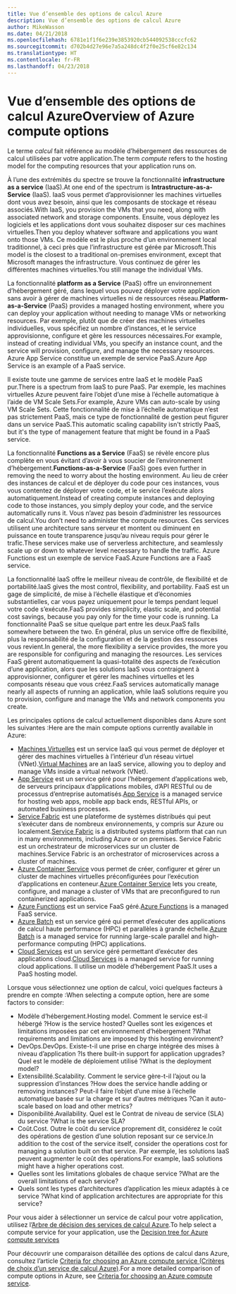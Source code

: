 ```yaml
---
title: Vue d’ensemble des options de calcul Azure
description: Vue d’ensemble des options de calcul Azure
author: MikeWasson
ms.date: 04/21/2018
ms.openlocfilehash: 6781e1f1f6e239e3853920cb544092538cccfc62
ms.sourcegitcommit: d702b4d27e96e7a5a248dc4f2f0e25cf6e82c134
ms.translationtype: HT
ms.contentlocale: fr-FR
ms.lasthandoff: 04/23/2018
---
```

# <a name="overview-of-azure-compute-options"></a><span data-ttu-id="66f87-103">Vue d’ensemble des options de calcul Azure</span><span class="sxs-lookup"><span data-stu-id="66f87-103">Overview of Azure compute options</span></span>

<span data-ttu-id="66f87-104">Le terme *calcul* fait référence au modèle d’hébergement des ressources de calcul utilisées par votre application.</span><span class="sxs-lookup"><span data-stu-id="66f87-104">The term *compute* refers to the hosting model for the computing resources that your application runs on.</span></span> 

<span data-ttu-id="66f87-105">À l’une des extrémités du spectre se trouve la fonctionnalité **infrastructure as a service** (IaaS).</span><span class="sxs-lookup"><span data-stu-id="66f87-105">At one end of the spectrum is **Intrastructure-as-a-Service** (IaaS).</span></span> <span data-ttu-id="66f87-106">IaaS vous permet d’approvisionner les machines virtuelles dont vous avez besoin, ainsi que les composants de stockage et réseau associés.</span><span class="sxs-lookup"><span data-stu-id="66f87-106">With IaaS, you provision the VMs that you need, along with associated network and storage components.</span></span> <span data-ttu-id="66f87-107">Ensuite, vous déployez les logiciels et les applications dont vous souhaitez disposer sur ces machines virtuelles.</span><span class="sxs-lookup"><span data-stu-id="66f87-107">Then you deploy whatever software and applications you want onto those VMs.</span></span> <span data-ttu-id="66f87-108">Ce modèle est le plus proche d’un environnement local traditionnel, à ceci près que l’infrastructure est gérée par Microsoft.</span><span class="sxs-lookup"><span data-stu-id="66f87-108">This model is the closest to a traditional on-premises environment, except that Microsoft manages the infrastructure.</span></span> <span data-ttu-id="66f87-109">Vous continuez de gérer les différentes machines virtuelles.</span><span class="sxs-lookup"><span data-stu-id="66f87-109">You still manage the individual VMs.</span></span>  

<span data-ttu-id="66f87-110">La fonctionnalité **platform as a Service** (PaaS) offre un environnement d’hébergement géré, dans lequel vous pouvez déployer votre application sans avoir à gérer de machines virtuelles ni de ressources réseau.</span><span class="sxs-lookup"><span data-stu-id="66f87-110">**Platform-as-a-Service** (PaaS) provides a managed hosting environment, where you can deploy your application without needing to manage VMs or networking resources.</span></span> <span data-ttu-id="66f87-111">Par exemple, plutôt que de créer des machines virtuelles individuelles, vous spécifiez un nombre d’instances, et le service approvisionne, configure et gère les ressources nécessaires.</span><span class="sxs-lookup"><span data-stu-id="66f87-111">For example, instead of creating individual VMs, you specify an instance count, and the service will provision, configure, and manage the necessary resources.</span></span> <span data-ttu-id="66f87-112">Azure App Service constitue un exemple de service PaaS.</span><span class="sxs-lookup"><span data-stu-id="66f87-112">Azure App Service is an example of a PaaS service.</span></span>

<span data-ttu-id="66f87-113">Il existe toute une gamme de services entre IaaS et le modèle PaaS pur.</span><span class="sxs-lookup"><span data-stu-id="66f87-113">There is a spectrum from IaaS to pure PaaS.</span></span> <span data-ttu-id="66f87-114">Par exemple, les machines virtuelles Azure peuvent faire l’objet d’une mise à l’échelle automatique à l’aide de VM Scale Sets.</span><span class="sxs-lookup"><span data-stu-id="66f87-114">For example, Azure VMs can auto-scale by using VM Scale Sets.</span></span> <span data-ttu-id="66f87-115">Cette fonctionnalité de mise à l’échelle automatique n’est pas strictement PaaS, mais ce type de fonctionnalité de gestion peut figurer dans un service PaaS.</span><span class="sxs-lookup"><span data-stu-id="66f87-115">This automatic scaling capability isn't strictly PaaS, but it's the type of management feature that might be found in a PaaS service.</span></span>

<span data-ttu-id="66f87-116">La fonctionnalité **Functions as a Service** (FaaS) se révèle encore plus complète en vous évitant d’avoir à vous soucier de l’environnement d’hébergement.</span><span class="sxs-lookup"><span data-stu-id="66f87-116">**Functions-as-a-Service** (FaaS) goes even further in removing the need to worry about the hosting environment.</span></span> <span data-ttu-id="66f87-117">Au lieu de créer des instances de calcul et de déployer du code pour ces instances, vous vous contentez de déployer votre code, et le service l’exécute alors automatiquement.</span><span class="sxs-lookup"><span data-stu-id="66f87-117">Instead of creating compute instances and deploying code to those instances, you simply deploy your code, and the service automatically runs it.</span></span> <span data-ttu-id="66f87-118">Vous n’avez pas besoin d’administrer les ressources de calcul.</span><span class="sxs-lookup"><span data-stu-id="66f87-118">You don’t need to administer the compute resources.</span></span> <span data-ttu-id="66f87-119">Ces services utilisent une architecture sans serveur et montent ou diminuent en puissance en toute transparence jusqu’au niveau requis pour gérer le trafic.</span><span class="sxs-lookup"><span data-stu-id="66f87-119">These services make use of serverless architecture, and seamlessly scale up or down to whatever level necessary to handle the traffic.</span></span> <span data-ttu-id="66f87-120">Azure Functions est un exemple de service FaaS.</span><span class="sxs-lookup"><span data-stu-id="66f87-120">Azure Functions are a FaaS service.</span></span>

<span data-ttu-id="66f87-121">La fonctionnalité IaaS offre le meilleur niveau de contrôle, de flexibilité et de portabilité.</span><span class="sxs-lookup"><span data-stu-id="66f87-121">IaaS gives the most control, flexibility, and portability.</span></span> <span data-ttu-id="66f87-122">FaaS est un gage de simplicité, de mise à l’échelle élastique et d’économies substantielles, car vous payez uniquement pour le temps pendant lequel votre code s’exécute.</span><span class="sxs-lookup"><span data-stu-id="66f87-122">FaaS provides simplicity, elastic scale, and potential cost savings, because you pay only for the time your code is running.</span></span> <span data-ttu-id="66f87-123">La fonctionnalité PaaS se situe quelque part entre les deux.</span><span class="sxs-lookup"><span data-stu-id="66f87-123">PaaS falls somewhere between the two.</span></span> <span data-ttu-id="66f87-124">En général, plus un service offre de flexibilité, plus la responsabilité de la configuration et de la gestion des ressources vous revient.</span><span class="sxs-lookup"><span data-stu-id="66f87-124">In general, the more flexibility a service provides, the more you are responsible for configuring and managing the resources.</span></span> <span data-ttu-id="66f87-125">Les services FaaS gèrent automatiquement la quasi-totalité des aspects de l’exécution d’une application, alors que les solutions IaaS vous contraignent à approvisionner, configurer et gérer les machines virtuelles et les composants réseau que vous créez.</span><span class="sxs-lookup"><span data-stu-id="66f87-125">FaaS services automatically manage nearly all aspects of running an application, while IaaS solutions require you to provision, configure and manage the VMs and network components you create.</span></span>

<span data-ttu-id="66f87-126">Les principales options de calcul actuellement disponibles dans Azure sont les suivantes :</span><span class="sxs-lookup"><span data-stu-id="66f87-126">Here are the main compute options currently available in Azure:</span></span>

- <span data-ttu-id="66f87-127">[Machines Virtuelles](/azure/virtual-machines/) est un service IaaS qui vous permet de déployer et gérer des machines virtuelles à l’intérieur d’un réseau virtuel (VNet).</span><span class="sxs-lookup"><span data-stu-id="66f87-127">[Virtual Machines](/azure/virtual-machines/) are an IaaS service, allowing you to deploy and manage VMs inside a virtual network (VNet).</span></span>
- <span data-ttu-id="66f87-128">[App Service](/azure/app-service/app-service-value-prop-what-is) est un service géré pour l’hébergement d’applications web, de serveurs principaux d’applications mobiles, d’API RESTful ou de processus d’entreprise automatisés.</span><span class="sxs-lookup"><span data-stu-id="66f87-128">[App Service](/azure/app-service/app-service-value-prop-what-is) is a managed service for hosting web apps, mobile app back ends, RESTful APIs, or automated business processes.</span></span>
- <span data-ttu-id="66f87-129">[Service Fabric](/azure/service-fabric/service-fabric-overview) est une plateforme de systèmes distribués qui peut s’exécuter dans de nombreux environnements, y compris sur Azure ou localement.</span><span class="sxs-lookup"><span data-stu-id="66f87-129">[Service Fabric](/azure/service-fabric/service-fabric-overview) is a distributed systems platform that can run in many environments, including Azure or on premises.</span></span> <span data-ttu-id="66f87-130">Service Fabric est un orchestrateur de microservices sur un cluster de machines.</span><span class="sxs-lookup"><span data-stu-id="66f87-130">Service Fabric is an orchestrator of microservices across a cluster of machines.</span></span> 
- <span data-ttu-id="66f87-131">[Azure Container Service](/azure/container-service/container-service-intro) vous permet de créer, configurer et gérer un cluster de machines virtuelles préconfigurées pour l’exécution d’applications en conteneur.</span><span class="sxs-lookup"><span data-stu-id="66f87-131">[Azure Container Service](/azure/container-service/container-service-intro) lets you create, configure, and manage a cluster of VMs that are preconfigured to run containerized applications.</span></span>
- <span data-ttu-id="66f87-132">[Azure Functions](/azure/azure-functions/functions-overview) est un service FaaS géré.</span><span class="sxs-lookup"><span data-stu-id="66f87-132">[Azure Functions](/azure/azure-functions/functions-overview) is a managed FaaS service.</span></span>
- <span data-ttu-id="66f87-133">[Azure Batch](/azure/batch/batch-technical-overview) est un service géré qui permet d’exécuter des applications de calcul haute performance (HPC) et parallèles à grande échelle.</span><span class="sxs-lookup"><span data-stu-id="66f87-133">[Azure Batch](/azure/batch/batch-technical-overview) is a managed service for running large-scale parallel and high-performance computing (HPC) applications.</span></span>
- <span data-ttu-id="66f87-134">[Cloud Services](/azure/cloud-services/cloud-services-choose-me) est un service géré permettant d’exécuter des applications cloud.</span><span class="sxs-lookup"><span data-stu-id="66f87-134">[Cloud Services](/azure/cloud-services/cloud-services-choose-me) is a managed service for running cloud applications.</span></span> <span data-ttu-id="66f87-135">Il utilise un modèle d’hébergement PaaS.</span><span class="sxs-lookup"><span data-stu-id="66f87-135">It uses a PaaS hosting model.</span></span> 

<span data-ttu-id="66f87-136">Lorsque vous sélectionnez une option de calcul, voici quelques facteurs à prendre en compte :</span><span class="sxs-lookup"><span data-stu-id="66f87-136">When selecting a compute option, here are some factors to consider:</span></span>

- <span data-ttu-id="66f87-137">Modèle d’hébergement.</span><span class="sxs-lookup"><span data-stu-id="66f87-137">Hosting model.</span></span> <span data-ttu-id="66f87-138">Comment le service est-il hébergé ?</span><span class="sxs-lookup"><span data-stu-id="66f87-138">How is the service hosted?</span></span> <span data-ttu-id="66f87-139">Quelles sont les exigences et limitations imposées par cet environnement d’hébergement ?</span><span class="sxs-lookup"><span data-stu-id="66f87-139">What requirements and limitations are imposed by this hosting environment?</span></span> 
- <span data-ttu-id="66f87-140">DevOps.</span><span class="sxs-lookup"><span data-stu-id="66f87-140">DevOps.</span></span> <span data-ttu-id="66f87-141">Existe-t-il une prise en charge intégrée des mises à niveau d’application ?</span><span class="sxs-lookup"><span data-stu-id="66f87-141">Is there built-in support for application upgrades?</span></span> <span data-ttu-id="66f87-142">Quel est le modèle de déploiement utilisé ?</span><span class="sxs-lookup"><span data-stu-id="66f87-142">What is the deployment model?</span></span>
- <span data-ttu-id="66f87-143">Extensibilité.</span><span class="sxs-lookup"><span data-stu-id="66f87-143">Scalability.</span></span> <span data-ttu-id="66f87-144">Comment le service gère-t-il l’ajout ou la suppression d’instances ?</span><span class="sxs-lookup"><span data-stu-id="66f87-144">How does the service handle adding or removing instances?</span></span> <span data-ttu-id="66f87-145">Peut-il faire l’objet d’une mise à l’échelle automatique basée sur la charge et sur d’autres métriques ?</span><span class="sxs-lookup"><span data-stu-id="66f87-145">Can it auto-scale based on load and other metrics?</span></span> 
- <span data-ttu-id="66f87-146">Disponibilité.</span><span class="sxs-lookup"><span data-stu-id="66f87-146">Availability.</span></span> <span data-ttu-id="66f87-147">Quel est le Contrat de niveau de service (SLA) du service ?</span><span class="sxs-lookup"><span data-stu-id="66f87-147">What is the service SLA?</span></span> 
- <span data-ttu-id="66f87-148">Coût.</span><span class="sxs-lookup"><span data-stu-id="66f87-148">Cost.</span></span> <span data-ttu-id="66f87-149">Outre le coût du service proprement dit, considérez le coût des opérations de gestion d’une solution reposant sur ce service.</span><span class="sxs-lookup"><span data-stu-id="66f87-149">In addition to the cost of the service itself, consider the operations cost for managing a solution built on that service.</span></span> <span data-ttu-id="66f87-150">Par exemple, les solutions IaaS peuvent augmenter le coût des opérations.</span><span class="sxs-lookup"><span data-stu-id="66f87-150">For example, IaaS solutions might have a higher operations cost.</span></span>
- <span data-ttu-id="66f87-151">Quelles sont les limitations globales de chaque service ?</span><span class="sxs-lookup"><span data-stu-id="66f87-151">What are the overall limitations of each service?</span></span> 
- <span data-ttu-id="66f87-152">Quels sont les types d’architectures d’application les mieux adaptés à ce service ?</span><span class="sxs-lookup"><span data-stu-id="66f87-152">What kind of application architectures are appropriate for this service?</span></span> 

<span data-ttu-id="66f87-153">Pour vous aider à sélectionner un service de calcul pour votre application, utilisez l’[Arbre de décision des services de calcul Azure](./compute-decision-tree.md).</span><span class="sxs-lookup"><span data-stu-id="66f87-153">To help select a compute service for your application, use the [Decision tree for Azure compute services](./compute-decision-tree.md)</span></span>

<span data-ttu-id="66f87-154">Pour découvrir une comparaison détaillée des options de calcul dans Azure, consultez l’article [Criteria for choosing an Azure compute service (Critères de choix d’un service de calcul Azure)](./compute-comparison.md).</span><span class="sxs-lookup"><span data-stu-id="66f87-154">For a more detailed comparison of compute options in Azure, see [Criteria for choosing an Azure compute service](./compute-comparison.md).</span></span>